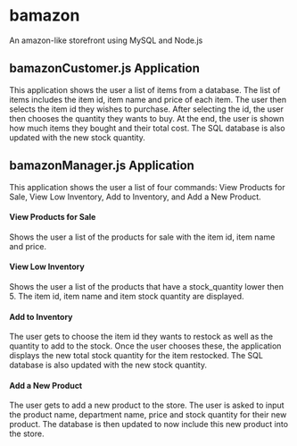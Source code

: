 # bamazon
An amazon-like storefront using MySQL and Node.js

## bamazonCustomer.js Application
This application shows the user a list of items from a database. The list of items
includes the item id, item name and price of each item. The user then selects the item id
they wishes to purchase. After selecting the id, the user then chooses the quantity they
wants to buy. At the end, the user is shown how much items they bought and their total cost.
The SQL database is also updated with the new stock quantity.

## bamazonManager.js Application
This application shows the user a list of four commands: View Products for Sale, View Low Inventory,
Add to Inventory, and Add a New Product.

#### View Products for Sale
Shows the user a list of the products for sale with the item id, item name and price.

#### View Low Inventory
Shows the user a list of the products that have a stock_quantity lower then 5. The item id,
item name and item stock quantity are displayed.

#### Add to Inventory
The user gets to choose the item id they wants to restock as well as the quantity to add to the stock.
Once the user chooses these, the application displays the new total stock quantity for the item restocked.
The SQL database is also updated with the new stock quantity.

#### Add a New Product
The user gets to add a new product to the store. The user is asked to input the product name, department name,
price and stock quantity for their new product. The database is then updated to now include this new product
into the store.